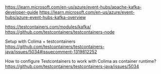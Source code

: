 
https://learn.microsoft.com/en-us/azure/event-hubs/apache-kafka-developer-guide
https://learn.microsoft.com/en-us/azure/event-hubs/azure-event-hubs-kafka-overview

https://testcontainers.com/modules/kafka/
https://github.com/testcontainers/testcontainers-node

Setup with Colima + testcontainers
https://github.com/testcontainers/testcontainers-java/issues/5034#issuecomment-1319812252

How to configure Testcontainers to work with Colima as container runtime?
https://github.com/testcontainers/testcontainers-java/issues/5034